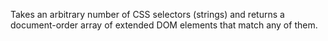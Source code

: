 Takes an arbitrary number of CSS selectors (strings) and returns a document-order array of extended DOM elements that match any of them.